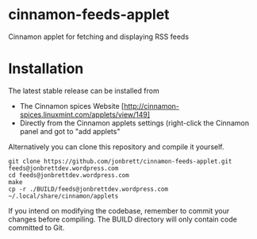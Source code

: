 cinnamon-feeds-applet
=====================

Cinnamon applet for fetching and displaying RSS feeds

Installation
============
The latest stable release can be installed from
* The Cinnamon spices Website [http://cinnamon-spices.linuxmint.com/applets/view/149]
* Directly from the Cinnamon applets settings (right-click the Cinnamon panel and got to "add applets"

Alternatively you can clone this repository and compile it yourself.
```
git clone https://github.com/jonbrett/cinnamon-feeds-applet.git feeds@jonbrettdev.wordpress.com
cd feeds@jonbrettdev.wordpress.com
make
cp -r ./BUILD/feeds@jonbrettdev.wordpress.com ~/.local/share/cinnamon/applets
```

If you intend on modifying the codebase, remember to commit your changes before compiling. The BUILD directory will only contain code committed to Git.